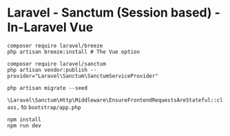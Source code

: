 # Laravel - Sanctum (Session based) - In-Laravel Vue

```
composer require laravel/breeze
php artisan breeze:install # The Vue option

composer require laravel/sanctum
php artisan vendor:publish --provider="Laravel\Sanctum\SanctumServiceProvider"

php artisan migrate --seed
```

`\Laravel\Sanctum\Http\Middleware\EnsureFrontendRequestsAreStateful::class,` to `bootstrap/app.php`

```
npm install
npm run dev
```
